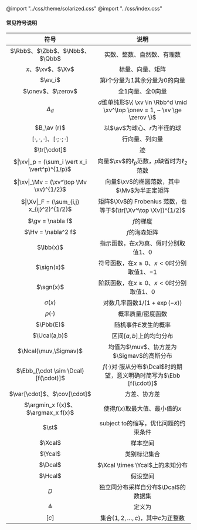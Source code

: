 @import "../css/theme/solarized.css"
@import "../css/index.css"

#### 常见符号说明

<div class="threelines notation head-highlight">

|                      符号                      |                                     说明                                      |
| :--------------------------------------------: | :---------------------------------------------------------------------------: |
|         $\Rbb$、$\Zbb$、$\Nbb$、$\Qbb$         |                          实数、整数、自然数、有理数                           |
|               $x$、$\xv$、$\Xv$                |                               标量、向量、矩阵                                |
|                    $\ev_i$                     |                      第$i$个分量为$1$其余分量为$0$的向量                      |
|               $\onev$、$\zerov$                |                             全$1$向量、全$0$向量                              |
|                   $\Delta_d$                   |  $d$维单纯形$\{ \xv \in \Rbb^d \mid \xv^\top \onev = 1, ~ \xv \ge \zerov \}$  |
|                  $B_\av (r)$                   |                         以$\av$为球心、$r$为半径的球                          |
|  $[\cdot,\cdot,\cdot]$、$[\cdot;\cdot;\cdot]$  |                                行向量、列向量                                 |
|                  $\tr[\cdot]$                  |                                      迹                                       |
| $\|\xv\|_p = (\sum_i \vert x_i \vert^p)^{1/p}$ |               向量$\xv$的$\ell_p$范数，$p$缺省时为$\ell_2$范数                |
|    $\|\xv\|_\Mv = (\xv^\top \Mv \xv)^{1/2}$    |                  向量$\xv$的椭圆范数，其中$\Mv$为半正定矩阵                   |
|   $\|\Xv\|_F = (\sum_{i,j} x_{ij}^2)^{1/2}$    |                          矩阵$\Xv$的 Frobenius 范数，也等于$(\tr[\Xv^\top \Xv])^{1/2}$                           |
|                $\gv = \nabla f$                |                                   $f$的梯度                                   |
|               $\Hv = \nabla^2 f$               |                                 $f$的海森矩阵                                 |
|                   $\Ibb(x)$                    |                   指示函数，在$x$为真、假时分别取值$1$、$0$                   |
|                   $\sign(x)$                   |               符号函数，在$x \ge 0$、$x < 0$时分别取值$1$、$-1$               |
|                   $\sgn(x)$                    |               阶跃函数，在$x \ge 0$、$x < 0$时分别取值$1$、$0$                |
|                  $\sigma(x)$                   |                       对数几率函数$1 / (1 + \exp(- x))$                       |
|                   $p(\cdot)$                   |                               概率质量/密度函数                               |
|                   $\Pbb(E)$                    |                             随机事件$E$发生的概率                             |
|                  $\Ucal(a,b)$                  |                            区间$[a,b]$上的均匀分布                            |
|             $\Ncal(\muv,\Sigmav)$              |                   均值为$\muv$、协方差为$\Sigmav$的高斯分布                   |
|      $\Ebb_{\cdot \sim \Dcal} [f(\cdot)]$      | $f(\cdot)$对$\cdot$服从分布$\Dcal$时的期望，意义明确时简写为$\Ebb [f(\cdot)]$ |
|          $\var[\cdot]$、$\cov[\cdot]$          |                                 方差、协方差                                  |
|       $\argmin_x f(x)$、$\argmax_x f(x)$       |                        使得$f(x)$取最大值、最小值的$x$                        |
|                     $\st$                      |                 $\text{subject to}$的缩写，优化问题的约束条件                 |
|                    $\Xcal$                     |                                   样本空间                                    |
|                    $\Ycal$                     |                                 类别标记集合                                  |
|                    $\Dcal$                     |                       $\Xcal \times \Ycal$上的未知分布                        |
|                    $\Hcal$                     |                                   假设空间                                    |
|                      $D$                       |                      独立同分布采样自分布$\Dcal$的数据集                      |
|                  $\triangleq$                  |                                    定义为                                     |
|                     $[c]$                      |                 集合$\{ 1, 2, \ldots, c \}$，其中$c$为正整数                  |

</div>

